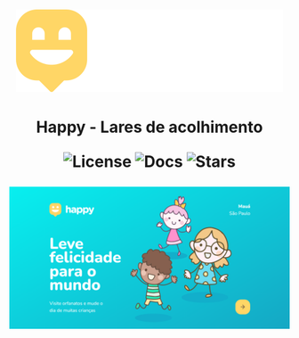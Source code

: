 <h1 align="center">
  <img src="/public/images/logo.svg" alt="logo"/>
</h1>

  <h1 align="center">
  Happy - Lares de acolhimento
  
  <p>
    <img src="https://img.shields.io/static/v1?label=license&message=MIT&color=8257E6&labelColor=121214" alt="License">
    <img src="https://img.shields.io/static/v1?label=docs&message=100%&color=8257E6&labelColor=121214" alt="Docs">
    <img src="https://img.shields.io/github/stars/P728/nlw_discovery_appHappy?label=stars&message=MIT&color=8257E6&labelColor=121214" alt="Stars"> 
  </p>
  </h1>

![Screenshot](/print/print_home.png)
